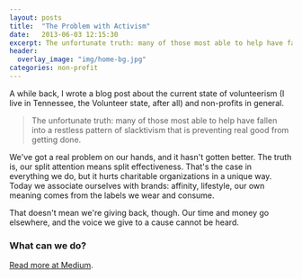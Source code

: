 ```yaml
---
layout: posts
title:  "The Problem with Activism"
date:   2013-06-03 12:15:30
excerpt: The unfortunate truth: many of those most able to help have fallen into a restless pattern of slacktivism that is preventing real good from getting done.
header:
  overlay_image: "img/home-bg.jpg"
categories: non-profit
---
```


A while back, I wrote a blog post about the current state of volunteerism (I live in Tennessee, the Volunteer state, after all) and non-profits in general.

> The unfortunate truth: many of those most able to help have fallen into a restless pattern of slacktivism that is preventing real good from getting done.


We've got a real problem on our hands, and it hasn't gotten better. The truth is, our split attention means split effectiveness. That's the case in everything we do, but it hurts charitable organizations in a unique way. Today we associate ourselves with brands: affinity, lifestyle, our own meaning comes from the labels we wear and consume.

That doesn't mean we're giving back, though. Our time and money go elsewhere, and the voice we give to a cause cannot be heard.

### What can we do?

[Read more at Medium](https://medium.com/doing-good/the-problem-with-activism-edcc2817b311#.bkrneiwuu).